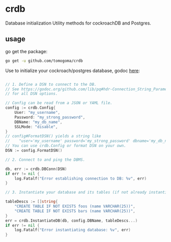 # crdb

Database initialization Utility methods for cockroachDB and Postgres.

## usage

go get the package:

```bash
go get -u github.com/tomogoma/crdb
```

Use to initialize your cockroach/postgres database,
godoc [here](https://godoc.org/github.com/tomogoma/crdb):

```go

// 1. Define a DSN to connect to the DB.
// See https://godoc.org/github.com/lib/pq#hdr-Connection_String_Parameters
// for all DSN options.

// Config can be read from a JSON or YAML file.
config := crdb.Config{
    User: "my_username",
    Password: "my_strong_password",
    DBName: "my_db_name",
    SSLMode: "disable",
}
// config#FormatDSN() yields a string like
//    "user='my_username' password='my_strong_password' dbname='my_db_name' sslmode='disable'"
// You can use crdb.Config or format DSN on your own.
DSN := config.FormatDSN()

// 2. Connect to and ping the DBMS.

db, err := crdb.DBConn(DSN)
if err != nil {
    log.Fatalf("Error establishing connection to DB: %v", err)
}

// 3. Instantiate your database and its tables (if not already instantiated)

tableDescs := []string{
    "CREATE TABLE IF NOT EXISTS foos (name VARCHAR(25))",
    "CREATE TABLE IF NOT EXISTS bars (name VARCHAR(25))",
}
err = crdb.InstantiateDB(db, config.DBName, tableDescs...)
if err != nil {
    log.Fatalf("Error instantiating database: %v", err)
}
```
